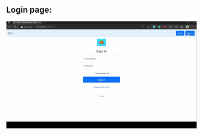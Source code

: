 ## Login page:
![image](https://github.com/IBM-EPBL/IBM-Project-6778-1658837124/blob/main/project_data/images/login%20page.jpg?raw=true)